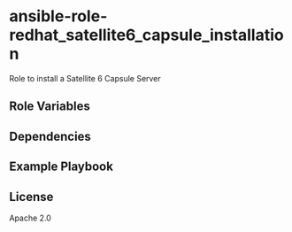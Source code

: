 ansible-role-redhat_satellite6_capsule_installation
=========

Role to install a Satellite 6 Capsule Server


Role Variables
--------------


Dependencies
------------


Example Playbook
----------------


License
-------

Apache 2.0
